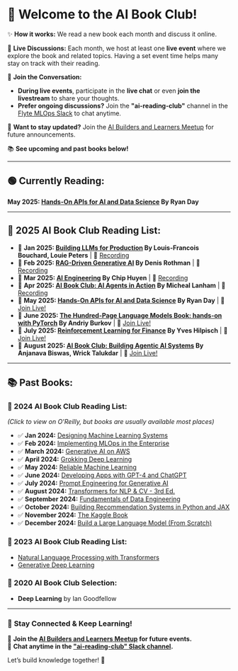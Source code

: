 # 📖 Welcome to the AI Book Club!  

✨ **How it works:** We read a new book each month and discuss it online.  

📅 **Live Discussions:** Each month, we host at least one **live event** where we explore the book and related topics. Having a set event time helps many stay on track with their reading.  

💬 **Join the Conversation:**  
- **During live events**, participate in the **live chat** or even **join the livestream** to share your thoughts.  
- **Prefer ongoing discussions?** Join the **"ai-reading-club"** channel in the [Flyte MLOps Slack](https://slack.flyte.org/) to chat anytime.  

📅 **Want to stay updated?** Join the [AI Builders and Learners Meetup](https://www.meetup.com/ai-builders-and-learners-seattle/) for future announcements.  

📚 **See upcoming and past books below!**  

---

## 🟢 **Currently Reading:**  
**May 2025: [Hands-On APIs for AI and Data Science](https://learning.oreilly.com/library/view/hands-on-apis-for/9781098164409/) By Ryan Day**    

---

## 📖 **2025 AI Book Club Reading List:**  

- 📗 **Jan 2025: [Building LLMs for Production](https://learning.oreilly.com/library/view/building-llms-for/9798324731472/) By Louis-Francois Bouchard, Louie Peters**  | 🎥 [Recording](https://www.youtube.com/watch?v=rFdW_jZHYeQ)  
- 📗 **Feb 2025: [RAG-Driven Generative AI](https://learning.oreilly.com/library/view/rag-driven-generative-ai/9781836200918/) By Denis Rothman** | 🎥 [Recording](https://www.youtube.com/watch?v=s9F56ZADpyw)  
- 📗 **Mar 2025: [AI Engineering](https://learning.oreilly.com/library/view/ai-engineering/9781098166298/) By Chip Huyen** | 🎥 [Recording](https://www.youtube.com/watch?v=SfdLD6QMN-M)
- 📗 **Apr 2025: [AI Book Club: AI Agents in Action](https://www.manning.com/books/ai-agents-in-action) By Micheal Lanham** | 🎥 [Recording](https://www.youtube.com/watch?v=iOqvrgxQBSM)  
- 📖 **May 2025: [Hands-On APIs for AI and Data Science](https://learning.oreilly.com/library/view/hands-on-apis-for/9781098164409/) By Ryan Day** | 📅 [Join Live!](https://www.linkedin.com/events/7309440977713147904/comments/) 
- 📘 **June 2025: [The Hundred-Page Language Models Book: hands-on with PyTorch](https://thelmbook.com/) By Andriy Burkov** | 📅 [Join Live!](https://www.linkedin.com/events/7322432800874188800/comments/) 
- 📘 **July 2025: [Reinforcement Learning for Finance](https://learning.oreilly.com/library/view/reinforcement-learning-for/9781098169169/) By Yves Hilpisch** | 📅 [Join Live!](https://www.linkedin.com/events/7324939363862089728/comments/) 
- 📘 **August 2025: [AI Book Club: Building Agentic AI Systems](https://learning.oreilly.com/library/view/building-agentic-ai/9781803238753/) By Anjanava Biswas, Wrick Talukdar** | 📅 [Join Live!](https://www.meetup.com/ai-builders-and-learners-sf/events/307594787/)  

---

## 📚 **Past Books:**  

### **📖 2024 AI Book Club Reading List:**  
_(Click to view on O'Reilly, but books are usually available most places)_  

- ✅ **Jan 2024:** [Designing Machine Learning Systems](https://learning.oreilly.com/library/view/designing-machine-learning/9781098107956/)  
- ✅ **Feb 2024:** [Implementing MLOps in the Enterprise](https://learning.oreilly.com/library/view/implementing-mlops-in/9781098136574/)  
- ✅ **March 2024:** [Generative AI on AWS](https://learning.oreilly.com/library/view/generative-ai-on/9781098159214/)  
- ✅ **April 2024:** [Grokking Deep Learning](https://www.manning.com/books/grokking-deep-learning)  
- ✅ **May 2024:** [Reliable Machine Learning](https://learning.oreilly.com/library/view/reliable-machine-learning/9781098106218/)  
- ✅ **June 2024:** [Developing Apps with GPT-4 and ChatGPT](https://learning.oreilly.com/library/view/developing-apps-with/9781098152475/)  
- ✅ **July 2024:** [Prompt Engineering for Generative AI](https://www.oreilly.com/library/view/prompt-engineering-for/9781098153427/)  
- ✅ **August 2024:** [Transformers for NLP & CV - 3rd Ed.](https://learning.oreilly.com/library/view/transformers-for-natural/9781805128724/)  
- ✅ **September 2024:** [Fundamentals of Data Engineering](https://learning.oreilly.com/library/view/fundamentals-of-data/9781098108298/)  
- ✅ **October 2024:** [Building Recommendation Systems in Python and JAX](https://www.oreilly.com/library/view/building-recommendation-systems/9781492097983/)  
- ✅ **November 2024:** [The Kaggle Book](https://learning.oreilly.com/library/view/the-kaggle-book/9781801817479/)  
- ✅ **December 2024:** [Build a Large Language Model (From Scratch)](https://learning.oreilly.com/library/view/build-a-large/9781633437166/)  

### **📖 2023 AI Book Club Reading List:**  
- [Natural Language Processing with Transformers](https://learning.oreilly.com/library/view/natural-language-processing/9781098136789/)  
- [Generative Deep Learning](https://learning.oreilly.com/library/view/generative-deep-learning/9781098134174/)  

### **📖 2020 AI Book Club Selection:**  
- **Deep Learning** by Ian Goodfellow  

---

### 🔗 **Stay Connected & Keep Learning!**  
📅 **Join the [AI Builders and Learners Meetup](https://www.meetup.com/ai-builders-and-learners-seattle/) for future events.**  
💬 **Chat anytime in the ["ai-reading-club" Slack channel](https://slack.flyte.org/).**  

Let’s build knowledge together! 🚀  
